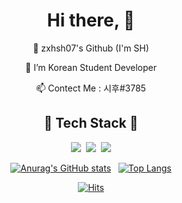 <div align=center>
<hi>

# Hi there, 👋
  
   👀 zxhsh07's Github (I'm SH)
  
   🌱 I’m Korean Student Developer
  
   📫 Contect Me : 시후#3785
  
</div>

<div align=center>

## 🔹 Tech Stack 🔹

<img src="https://user-images.githubusercontent.com/103869245/163699574-f278e69f-7ebb-4458-b707-533e6352c7ad.png"/></a>&nbsp;
<img src="https://user-images.githubusercontent.com/103869245/163699583-aadd1708-b8c6-48fb-b188-1dd2f4bd5fef.png"/></a>&nbsp;
<img src="https://user-images.githubusercontent.com/103869245/163699587-f9a9253e-5300-4bfb-8521-15d919f353ec.png"/></a>

</div>

<div align=center>

 [![Anurag's GitHub stats](https://github-readme-stats.vercel.app/api?username=zxhsh07&show_icons=true)](https://github.com/anuraghazra/github-readme-stats)&nbsp;&nbsp;
 [![Top Langs](https://github-readme-stats.vercel.app/api/top-langs/?username=zxhsh07&langs_count=8)](https://github.com/anuraghazra/github-readme-stats)
 
</div>

<div align=center>

[![Hits](https://hits.seeyoufarm.com/api/count/incr/badge.svg?url=https%3A%2F%2Fgithub.com%2Fzxhsh07&count_bg=%23C725FF&title_bg=%232122FF&icon=&icon_color=%23E7E7E7&title=hits&edge_flat=true)](https://hits.seeyoufarm.com)

</div>
